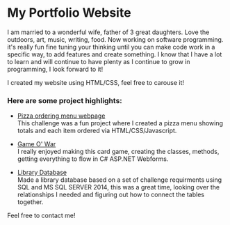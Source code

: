 # My Portfolio Website
I am married to a wonderful wife, father of 3 great daughters. 
Love the outdoors, art, music, writing, food. 
Now working on software programming. 
it's really fun fine tuning your thinking until you can make code 
work in a specific way, to add features and create something.
I know that I have a lot to learn and will continue to have plenty
as I continue to grow in programming, I look forward to it!

I created my website using HTML/CSS, feel free to carouse it!

### Here are some project highlights:

* [Pizza ordering menu webpage](https://github.com/seanbenj/Basic-tech-aca/tree/master/ChallengesReWork/PizzaProjectJS)<br>
This challenge was a fun project where I created a pizza menu showing totals and each item ordered via HTML/CSS/Javascript.

* [Game O' War](https://github.com/seanbenj/Basic-tech-aca/blob/master/LIBRARY2017.txt)<br>
I really enjoyed making this card game, creating the classes, methods, getting everything to flow in C# ASP.NET Webforms.

* [Library Database](https://github.com/seanbenj/Basic-tech-aca/blob/master/LIBRARY2017.txt)<br>
Made a library database based on a set of challenge requirments using SQL and MS SQL SERVER 2014, this was a great time,
looking over the relationships I needed and figuring out how to connect the tables together.

Feel free to contact me!
